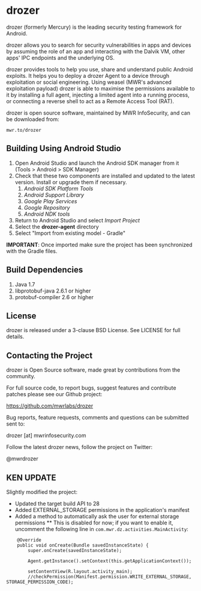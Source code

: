 drozer
======

drozer (formerly Mercury) is the leading security testing framework for Android.

drozer allows you to search for security vulnerabilities in apps and devices by assuming the role of an app and interacting with the Dalvik VM, other apps' IPC endpoints and the underlying OS.

drozer provides tools to help you use, share and understand public Android exploits. It helps you to deploy a drozer Agent to a device through exploitation or social engineering. Using weasel (MWR's advanced exploitation payload) drozer is able to maximise the permissions available to it by installing a full agent, injecting a limited agent into a running process, or connecting a reverse shell to act as a Remote Access Tool (RAT).

drozer is open source software, maintained by MWR InfoSecurity, and can be downloaded from:

    mwr.to/drozer


Building Using Android Studio
-----------------------------

1. Open Android Studio and launch the Android SDK manager from it (Tools > Android > SDK Manager)
1. Check that these two components are installed and updated to the latest version. Install or upgrade
   them if necessary.
   1. *Android SDK Platform Tools*
   2. *Android Support Library*
   3. *Google Play Services*
   4. *Google Repository*
   5. *Android NDK tools*
1. Return to Android Studio and select *Import Project*
1. Select the **drozer-agent** directory
1. Select "Import from existing model - Gradle"

**IMPORTANT**: Once imported make sure the project has been synchronized with the Gradle files.

Build Dependencies
------------------

1. Java 1.7
2. libprotobuf-java 2.6.1 or higher
3. protobuf-compiler 2.6 or higher

License
-------

drozer is released under a 3-clause BSD License. See LICENSE for full details.


Contacting the Project
----------------------

drozer is Open Source software, made great by contributions from the community.

For full source code, to report bugs, suggest features and contribute patches please see our Github project:

  https://github.com/mwrlabs/drozer

Bug reports, feature requests, comments and questions can be submitted sent to:

  drozer [at] mwrinfosecurity.com

Follow the latest drozer news, follow the project on Twitter:

  @mwrdrozer

KEN UPDATE
----------------------
Slightly modified the project:

* Updated the target build API to 28
* Added EXTERNAL_STORAGE permissions in the application's manifest
* Added a method to automatically ask the user for external storage permissions
** This is disabled for now; if you want to enable it, uncomment the following line in `com.mwr.dz.activities.MainActivity`:

```
    @Override
    public void onCreate(Bundle savedInstanceState) {
        super.onCreate(savedInstanceState);
        
        Agent.getInstance().setContext(this.getApplicationContext());
        
        setContentView(R.layout.activity_main);
		//checkPermission(Manifest.permission.WRITE_EXTERNAL_STORAGE, STORAGE_PERMISSION_CODE);
```